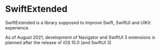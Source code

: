 # SwiftExtended

SwiftExtended is a library supposed to improve Swift, SwiftUI and UIKit experience.

As of August 2021, development of Navigator and SwiftUI 3 extensions is planned after the release of iOS 15.0 (and SwiftUI 3)

